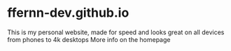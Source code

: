 # ffernn-dev.github.io

This is my personal website, made for speed and looks great on all devices from phones to 4k desktops
More info on the homepage
